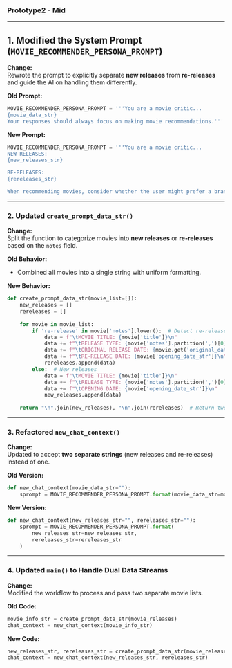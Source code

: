 ### Prototype2 - Mid ###

---
## **1. Modified the System Prompt (`MOVIE_RECOMMENDER_PERSONA_PROMPT`)**
**Change:**  
Rewrote the prompt to explicitly separate **new releases** from **re-releases** and guide the AI on handling them differently.

**Old Prompt:**
```python
MOVIE_RECOMMENDER_PERSONA_PROMPT = '''You are a movie critic... 
{movie_data_str}
Your responses should always focus on making movie recommendations.'''
```

**New Prompt:**
```python
MOVIE_RECOMMENDER_PERSONA_PROMPT = '''You are a movie critic... 
NEW RELEASES:
{new_releases_str}

RE-RELEASES:
{rereleases_str}

When recommending movies, consider whether the user might prefer a brand new movie or a classic...'''
```
---
### **2. Updated `create_prompt_data_str()`**
**Change:**  
Split the function to categorize movies into **new releases** or **re-releases** based on the `notes` field.

**Old Behavior:**  
- Combined all movies into a single string with uniform formatting.

**New Behavior:**
```python
def create_prompt_data_str(movie_list=[]):
    new_releases = []
    rereleases = []
    
    for movie in movie_list:
        if 're-release' in movie['notes'].lower():  # Detect re-releases
            data = f"\tMOVIE TITLE: {movie['title']}\n"
            data += f"\tRELEASE TYPE: {movie['notes'].partition(',')[0]}\n"
            data += f"\tORIGINAL RELEASE DATE: {movie.get('original_date_str', 'Unknown')}\n"
            data += f"\tRE-RELEASE DATE: {movie['opening_date_str']}\n"
            rereleases.append(data)
        else:  # New releases
            data = f"\tMOVIE TITLE: {movie['title']}\n"
            data += f"\tRELEASE TYPE: {movie['notes'].partition(',')[0]}\n"
            data += f"\tOPENING DATE: {movie['opening_date_str']}\n"
            new_releases.append(data)
    
    return "\n".join(new_releases), "\n".join(rereleases)  # Return two strings
```

---

### **3. Refactored `new_chat_context()`**
**Change:**  
Updated to accept **two separate strings** (new releases and re-releases) instead of one.

**Old Version:**
```python
def new_chat_context(movie_data_str=""):
    sprompt = MOVIE_RECOMMENDER_PERSONA_PROMPT.format(movie_data_str=movie_data_str)
```

**New Version:**
```python
def new_chat_context(new_releases_str="", rereleases_str=""):
    sprompt = MOVIE_RECOMMENDER_PERSONA_PROMPT.format(
        new_releases_str=new_releases_str,
        rereleases_str=rereleases_str
    )
```

---

### **4. Updated `main()` to Handle Dual Data Streams**
**Change:**  
Modified the workflow to process and pass two separate movie lists.

**Old Code:**
```python
movie_info_str = create_prompt_data_str(movie_releases)
chat_context = new_chat_context(movie_info_str)
```

**New Code:**
```python
new_releases_str, rereleases_str = create_prompt_data_str(movie_releases)
chat_context = new_chat_context(new_releases_str, rereleases_str)
```
